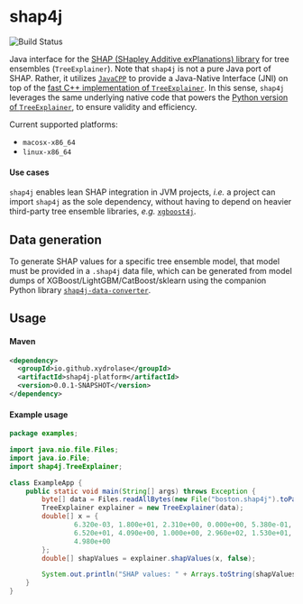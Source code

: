 # shap4j

![Build Status](https://api.travis-ci.org/xydrolase/shap4j.svg?branch=master)

Java interface for the [SHAP (SHapley Additive exPlanations) library](https://github.com/slundberg/shap) for tree 
ensembles (`TreeExplainer`). Note that `shap4j` is not a pure Java port of SHAP. Rather, it utilizes
[`JavaCPP`](https://github.com/bytedeco/javacpp) to provide a Java-Native Interface (JNI) on top of the
[fast C++ implementation of `TreeExplainer`](https://github.com/slundberg/shap/blob/master/shap/tree_shap.h).
In this sense, `shap4j` leverages the same underlying native code that powers the
[Python version of `TreeExplainer`](https://github.com/slundberg/shap#tree-ensemble-example-with-treeexplainer-xgboostlightgbmcatboostscikit-learnpyspark-models),
to ensure validity and efficiency.

Current supported platforms:

 - `macosx-x86_64`
 - `linux-x86_64`

#### Use cases
`shap4j` enables lean SHAP integration in JVM projects, _i.e._ a project can import `shap4j` as the sole dependency,
without having to depend on heavier third-party tree ensemble libraries, 
_e.g._ [`xgboost4j`](https://github.com/dmlc/xgboost/tree/master/jvm-packages).

## Data generation
To generate SHAP values for a specific tree ensemble model, that model must be provided in a `.shap4j` data file, which
can be generated from model dumps of XGBoost/LightGBM/CatBoost/sklearn using the companion Python library
[`shap4j-data-converter`](https://github.com/xydrolase/shap4j-data-converter).

## Usage

#### Maven
```xml
<dependency>
  <groupId>io.github.xydrolase</groupId>
  <artifactId>shap4j-platform</artifactId>
  <version>0.0.1-SNAPSHOT</version>
</dependency>
```

#### Example usage
```java
package examples;

import java.nio.file.Files;
import java.io.File;
import shap4j.TreeExplainer;

class ExampleApp {
    public static void main(String[] args) throws Exception {
        byte[] data = Files.readAllBytes(new File("boston.shap4j").toPath());
        TreeExplainer explainer = new TreeExplainer(data);
        double[] x = {
                6.320e-03, 1.800e+01, 2.310e+00, 0.000e+00, 5.380e-01, 6.575e+00,
                6.520e+01, 4.090e+00, 1.000e+00, 2.960e+02, 1.530e+01, 3.969e+02,
                4.980e+00
        };
        double[] shapValues = explainer.shapValues(x, false);

        System.out.println("SHAP values: " + Arrays.toString(shapValues));
    }
}
```
